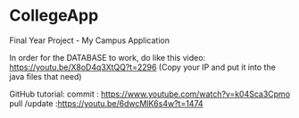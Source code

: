 # CollegeApp
Final Year Project - My Campus Application


In order for the DATABASE to work, do like this video:
https://youtu.be/X8oD4q3XtQQ?t=2296
(Copy your IP and put it into the java files that need)

GitHub tutorial:
commit : https://www.youtube.com/watch?v=k04Sca3Cpmo
pull /update :https://youtu.be/6dwcMlK6s4w?t=1474
